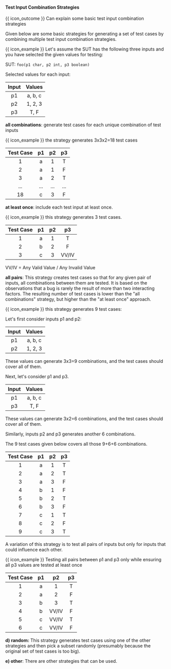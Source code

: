 <div id="title">

#### Test Input Combination Strategies

</div>

<span id="prereqs"></span>

<span id="outcomes">{{ icon_outcome }} Can explain some basic test input combination strategies</span>

<div id="body">

Given below are some basic strategies for generating a set of test cases by combining multiple test input combination strategies.

<tip-box>

{{ icon_example }} Let's assume the SUT has the following three inputs and you have selected the given values for testing:

SUT: `foo(p1 char, p2 int, p3 boolean)`

Selected values for each input:

| Input   | Values      |
| :-----: | :---------: |
| p1      | a, b, c     |
| p2      | 1, 2, 3     |
| p3      | T, F        |  

</tip-box>

**all combinations**: generate test cases for each unique combination of test inputs

<tip-box>

{{ icon_example }} the strategy generates 3x3x2=18 test cases

| Test Case   | p1      | p2      | p3      |
| :---------: | :-----: | :-----: | :-----: |
| 1           | a       | 1       | T       |
| 2           | a       | 1       | F       |
| 3           | a       | 2       | T       |
| ...         | ...     | ...     | ...     |
| 18          | c       | 3       | F       |

</tip-box>

**at least once**: include each test input at least once.

<tip-box>

{{ icon_example }} this strategy generates 3 test cases.

| Test Case   | p1      | p2      | p3      |
| :---------: | :-----: | :-----: | :-----: |
| 1           | a       | 1       | T       |
| 2           | b       | 2       | F       |
| 3           | c       | 3       | VV/IV   |

VV/IV = Any Valid Value / Any Invalid Value

</tip-box>

**all pairs**: This strategy creates test cases so that for any given pair of inputs, all combinations between them are tested. It is based on the observations that a bug is rarely the result of more than two interacting factors. The resulting number of test cases is lower than the "all combinations" strategy, but higher than the "at least once" approach.

<tip-box>

{{ icon_example }} this strategy generates 9 test cases:

<panel type="seamless" header="see steps">

Let's first consider inputs p1 and p2:

| Input   | Values      |
| :-----: | :---------: |
| p1      | a, b, c     |
| p2      | 1, 2, 3     |

These values can generate <tooltip content="(a,1)(a,2)(a,3)(b,1)(b,2),...">3x3=9 combinations</tooltip>, and the test cases should cover all of them.

Next, let's consider p1 and p3.

| Input   | Values      |
| :-----: | :---------: |
| p1      | a, b, c     |
| p3      | T, F        |

These values can generate <tooltip content="(a,T)(a,F)(b,T)(b,F),...">3x2=6 combinations</tooltip>, and the test cases should cover all of them.

Similarly, inputs p2 and p3 generates another 6 combinations. 

The 9 test cases given below covers all those 9+6+6 combinations.

</panel>

| Test Case   | p1      | p2      | p3      |
| :---------: | :-----: | :-----: | :-----: |
| 1           | a       | 1       | T       |
| 2           | a       | 2       | T       |
| 3           | a       | 3       | F       |
| 4           | b       | 1       | F       |
| 5           | b       | 2       | T       |
| 6           | b       | 3       | F       |
| 7           | c       | 1       | T       |
| 8           | c       | 2       | F       |
| 9           | c       | 3       | T       |

</tip-box>

A variation of this strategy is to test all pairs of inputs but only for inputs that could influence each other.

<tip-box>

{{ icon_example }} Testing all pairs between p1 and p3 only while ensuring all p3 values are tested at least once

| Test Case   | p1      | p2      | p3      |
| :---------: | :-----: | :-----: | :-----: |
| 1           | a       | 1       | T       |
| 2           | a       | 2       | F       |
| 3           | b       | 3       | T       |
| 4           | b       | VV/IV   | F       |
| 5           | c       | VV/IV   | T       |
| 6           | c       | VV/IV   | F       |

</tip-box>

**d) random:** This strategy generates test cases using one of the other strategies and then pick a subset randomly (presumably because the original set of test cases is too big).

**e) other**: There are other strategies that can be used.

</div>

<div id="extras">
</div>